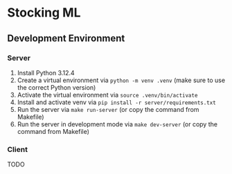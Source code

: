 # Stocking ML

## Development Environment

### Server

1. Install Python 3.12.4
2. Create a virtual environment via `python -m venv .venv` (make sure to use the correct Python version)
3. Activate the virtual environment via `source .venv/bin/activate`
4. Install and activate venv via `pip install -r server/requirements.txt`
5. Run the server via `make run-server` (or copy the command from Makefile)
6. Run the server in development mode via `make dev-server` (or copy the command from Makefile)

### Client

TODO
